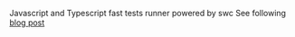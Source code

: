 Javascript and Typescript fast tests runner powered by swc
See following [blog post](https://medium.com/p/8eb00eeb2e63#2882-f3daaa1d11f3)
